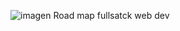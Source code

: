 ![imagen Road map fullsatck web dev](https://external-content.duckduckgo.com/iu/?u=https%3A%2F%2Fi2.wp.com%2Fwww.mikepehipol.com%2Fwp-content%2Fuploads%2F2018%2F01%2Fwebdev-roadmap.jpg&f=1&nofb=1)
